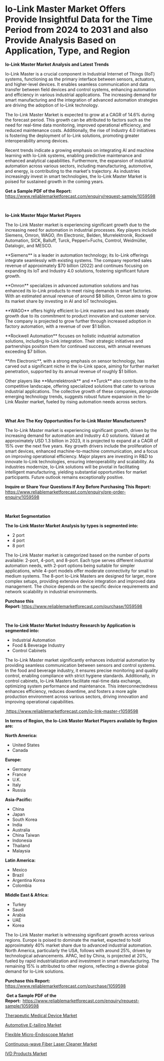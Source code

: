 <p><h1>Io-Link Master Market Offers Provide Insightful Data for the Time Period from 2024 to 2031 and also Provide Analysis Based on Application, Type, and Region</h1></p><p><strong>Io-Link Master Market Analysis and Latest Trends</strong></p>
<p><p>Io-Link Master is a crucial component in Industrial Internet of Things (IIoT) systems, functioning as the primary interface between sensors, actuators, and higher-level devices. It enables seamless communication and data transfer between field devices and control systems, enhancing automation and efficiency in various industrial applications. The increasing demand for smart manufacturing and the integration of advanced automation strategies are driving the adoption of Io-Link technology.</p><p>The Io-Link Master Market is expected to grow at a CAGR of 14.6% during the forecast period. This growth can be attributed to factors such as the need for real-time data monitoring, improved operational efficiency, and reduced maintenance costs. Additionally, the rise of Industry 4.0 initiatives is fostering the deployment of Io-Link solutions, promoting greater interoperability among devices.</p><p>Recent trends indicate a growing emphasis on integrating AI and machine learning with Io-Link systems, enabling predictive maintenance and enhanced analytical capabilities. Furthermore, the expansion of industrial automation across various sectors, including manufacturing, automotive, and energy, is contributing to the market's trajectory. As industries increasingly invest in smart technologies, the Io-Link Master Market is poised for sustained growth in the coming years.</p></p>
<p><strong>Get a Sample PDF of the Report:&nbsp;</strong> <a href="https://www.reliablemarketforecast.com/enquiry/request-sample/1059598?utm_campaign=1080&utm_medium=2&utm_source=Github&utm_content=ia&utm_term=07122024&utm_id=io-link-master">https://www.reliablemarketforecast.com/enquiry/request-sample/1059598</a></p>
<p>&nbsp;</p>
<p><strong>Io-Link Master Major Market Players</strong></p>
<p><p>The Io-Link Master market is experiencing significant growth due to the increasing need for automation in industrial processes. Key players include Siemens, Omron, WAGO, ifm Electronic, Belden, Murrelektronik, Rockwell Automation, SICK, Balluff, Turck, Pepperl+Fuchs, Comtrol, Weidmüller, Datalogic, and MESCO.</p><p>**Siemens** is a leader in automation technology; its Io-Link offerings integrate seamlessly with existing systems. The company reported sales revenue of approximately $70 billion (2022) and continues focusing on expanding its IoT and Industry 4.0 solutions, fostering significant future growth.</p><p>**Omron** specializes in advanced automation solutions and has enhanced its Io-Link products to meet rising demands in smart factories. With an estimated annual revenue of around $8 billion, Omron aims to grow its market share by investing in AI and IoT technologies.</p><p>**WAGO** offers highly efficient Io-Link masters and has seen steady growth due to its commitment to product innovation and customer service. The company is projected to grow further through increased adoption in factory automation, with a revenue of over $1 billion.</p><p>**Rockwell Automation** focuses on holistic industrial automation solutions, including Io-Link integration. Their strategic initiatives and partnerships position them for continued success, with annual revenues exceeding $7 billion.</p><p>**ifm Electronic**, with a strong emphasis on sensor technology, has carved out a significant niche in the Io-Link space, aiming for further market penetration, supported by its annual revenue of roughly $1 billion.</p><p>Other players like **Murrelektronik** and **Turck** also contribute to the competitive landscape, offering specialized solutions that cater to various industrial applications. The collective growth of these companies, alongside emerging technology trends, suggests robust future expansion in the Io-Link Master market, fueled by rising automation needs across sectors.</p></p>
<p>&nbsp;</p>
<p><strong>What Are The Key Opportunities For Io-Link Master Manufacturers?</strong></p>
<p><p>The Io-Link Master market is experiencing significant growth, driven by the increasing demand for automation and Industry 4.0 solutions. Valued at approximately USD 1.3 billion in 2023, it is projected to expand at a CAGR of 15% over the next five years. Key growth drivers include the proliferation of smart devices, enhanced machine-to-machine communication, and a focus on improving operational efficiency. Major players are investing in R&D to innovate Io-Link technologies, ensuring interoperability and scalability. As industries modernize, Io-Link solutions will be pivotal in facilitating intelligent manufacturing, yielding substantial opportunities for market participants. Future outlook remains exceptionally positive.</p></p>
<p><strong>Inquire or Share Your Questions If Any Before Purchasing This Report:</strong> <a href="https://www.reliablemarketforecast.com/enquiry/pre-order-enquiry/1059598?utm_campaign=1080&utm_medium=2&utm_source=Github&utm_content=ia&utm_term=07122024&utm_id=io-link-master">https://www.reliablemarketforecast.com/enquiry/pre-order-enquiry/1059598</a></p>
<p>&nbsp;</p>
<p><strong>Market Segmentation</strong></p>
<p><strong>The Io-Link Master Market Analysis by types is segmented into:</strong></p>
<p><ul><li>2 port</li><li>4 port</li><li>8 port</li></ul></p>
<p><p>The Io-Link Master market is categorized based on the number of ports available: 2-port, 4-port, and 8-port. Each type serves different industrial automation needs, with 2-port options being suitable for simpler applications, while 4-port models offer moderate connectivity for small to medium systems. The 8-port Io-Link Masters are designed for larger, more complex setups, providing extensive device integration and improved data management. The choice depends on the specific device requirements and network scalability in industrial environments.</p></p>
<p><strong>Purchase this Report:&nbsp;</strong><a href="https://www.reliablemarketforecast.com/purchase/1059598?utm_campaign=1080&utm_medium=2&utm_source=Github&utm_content=ia&utm_term=07122024&utm_id=io-link-master">https://www.reliablemarketforecast.com/purchase/1059598</a></p>
<p>&nbsp;</p>
<p><strong>The Io-Link Master Market Industry Research by Application is segmented into:</strong></p>
<p><ul><li>Industrial Automation</li><li>Food & Beverage Industry</li><li>Control Cabinets</li></ul></p>
<p><p>The Io-Link Master market significantly enhances industrial automation by providing seamless communication between sensors and control systems. In the food and beverage industry, it ensures precise monitoring and quality control, enabling compliance with strict hygiene standards. Additionally, in control cabinets, Io-Link Masters facilitate real-time data exchange, optimizing system performance and maintenance. This interconnectedness enhances efficiency, reduces downtime, and fosters a more agile production environment across various sectors, driving innovation and improving operational capabilities.</p></p>
<p><a href="https://www.reliablemarketforecast.com/io-link-master-r1059598?utm_campaign=1080&utm_medium=2&utm_source=Github&utm_content=ia&utm_term=07122024&utm_id=io-link-master">&nbsp;https://www.reliablemarketforecast.com/io-link-master-r1059598</a></p>
<p><strong>In terms of Region, the Io-Link Master Market Players available by Region are:</strong></p>
<p>
    <p> <strong> North America: </strong>
        <ul>
            <li>United States</li>
            <li>Canada</li>
        </ul>
        </p> 
    <p> <strong> Europe: </strong>
        <ul>
            <li>Germany</li>
            <li>France</li>
            <li>U.K.</li>
            <li>Italy</li>
            <li>Russia</li>
        </ul>
        </p> 
    <p> <strong> Asia-Pacific: </strong>
        <ul>
            <li>China</li>
            <li>Japan</li>
            <li>South Korea</li>
            <li>India</li>
            <li>Australia</li>
            <li>China Taiwan</li>
            <li>Indonesia</li>
            <li>Thailand</li>
            <li>Malaysia</li>
        </ul>
        </p> 
    <p> <strong> Latin America: </strong>
        <ul>
            <li>Mexico</li>
            <li>Brazil</li>
            <li>Argentina Korea</li>
            <li>Colombia</li>
        </ul>
        </p> 
    <p> <strong> Middle East & Africa: </strong>
        <ul>
            <li>Turkey</li>
            <li>Saudi</li>
            <li>Arabia</li>
            <li>UAE</li>
            <li>Korea</li>
        </ul>
    </p>
    </p>
<p><p>The Io-Link Master market is witnessing significant growth across various regions. Europe is poised to dominate the market, expected to hold approximately 40% market share due to advanced industrial automation. North America, particularly the USA, follows with around 25%, driven by technological advancements. APAC, led by China, is projected at 20%, fueled by rapid industrialization and investment in smart manufacturing. The remaining 15% is attributed to other regions, reflecting a diverse global demand for Io-Link solutions.</p></p>
<p><strong>Purchase this Report: </strong><a href="https://www.reliablemarketforecast.com/purchase/1059598?utm_campaign=1080&utm_medium=2&utm_source=Github&utm_content=ia&utm_term=07122024&utm_id=io-link-master">https://www.reliablemarketforecast.com/purchase/1059598</a></p>
<p>&nbsp;<strong>Get a Sample PDF of the Report:&nbsp;&nbsp;</strong><a href="https://www.reliablemarketforecast.com/enquiry/request-sample/1059598?utm_campaign=1080&utm_medium=2&utm_source=Github&utm_content=ia&utm_term=07122024&utm_id=io-link-master">https://www.reliablemarketforecast.com/enquiry/request-sample/1059598</a></p>
<p><strong></strong></p>
<p><p><a href="https://www.linkedin.com/pulse/compreh-proposis-fbaif?utm_campaign=1080&utm_medium=2&utm_source=Github&utm_content=ia&utm_term=07122024&utm_id=io-link-master">Therapeutic Medical Device Market</a></p><p><a href="https://github.com/gdfhhhj/Market-Research-Report-List-6/blob/main/automotive-e-tailing-market.md?utm_campaign=1080&utm_medium=2&utm_source=Github&utm_content=ia&utm_term=07122024&utm_id=io-link-master">Automotive E-tailing Market</a></p><p><a href="https://issuu.com/reportprime-2/docs/flexible-micro-endoscope-market-size-2030.pptx?utm_campaign=1080&utm_medium=2&utm_source=Github&utm_content=ia&utm_term=07122024&utm_id=io-link-master">Flexible Micro-Endoscope Market</a></p><p><a href="https://issuu.com/reportprime-2/docs/continuous-wave-fiber-laser-cleaner-market-size-20?utm_campaign=1080&utm_medium=2&utm_source=Github&utm_content=ia&utm_term=07122024&utm_id=io-link-master">Continuous-wave Fiber Laser Cleaner Market</a></p><p><a href="https://www.linkedin.com/pulse/marketsize2024-2031withcagrof92factorsinfluencingg-nozpc?utm_campaign=1080&utm_medium=2&utm_source=Github&utm_content=ia&utm_term=07122024&utm_id=io-link-master">IVD Products Market</a></p></p>